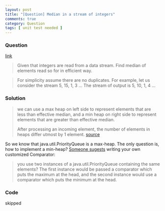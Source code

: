 ```yaml
---
layout: post
title: "[Question] Median in a stream of integers"
comments: true
category: Question
tags: [ unit test needed ]
---
```


### Question 

[link](http://www.geeksforgeeks.org/median-of-stream-of-integers-running-integers/)

> Given that integers are read from a data stream. Find median of elements read so for in efficient way. 

> For simplicity assume there are no duplicates. For example, let us consider the stream 5, 15, 1, 3 … The stream of output is 5, 10, 1, 4 …

### Solution

> we can use a max heap on left side to represent elements that are less than effective median, and a min heap on right side to represent elements that are greater than effective median.
>
> After processing an incoming element, the number of elements in heaps differ utmost by 1 element. [source](http://www.geeksforgeeks.org/median-of-stream-of-integers-running-integers/)

So we know that java.util.PriorityQueue is a max-heap. The only question is, how to implement a min-heap? [Someone sugests](http://stackoverflow.com/a/1098454) writing your own customized Comparator: 

> you use two instances of a java.util.PriorityQueue containing the same elements? The first instance would be passed a comparator which puts the maximum at the head, and the second instance would use a comparator which puts the minimum at the head.

### Code

skipped
